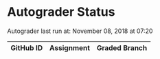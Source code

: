 # Autograder Status
Autograder last run at: November 08, 2018 at 07:20

| GitHub ID | Assignment | Graded Branch |
|-----------|------------|---------------|
